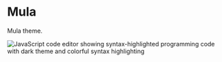 # Mula

Mula theme.

![JavaScript code editor showing syntax-highlighted programming code with dark theme and colorful syntax highlighting](themes/js-snippet.png)
